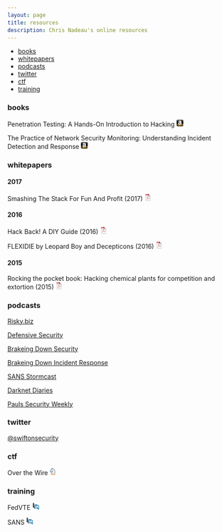```yaml
---
layout: page
title: resources
description: Chris Nadeau's online resources
---
```


<div class="navbar">
    <div class="navbar-inner">
        <ul class="nav">
            <li><a href="#books">books</a></li>
            <li><a href="#whitepapers">whitepapers</a></li>
            <li><a href="#podcasts">podcasts</a></li>
            <li><a href="#twitter">twitter</a></li>
            <li><a href="#ctf">ctf</a></li>
            <li><a href="#training">training</a></li>
        </ul>
    </div>
</div>


### <a name="books"></a>books

Penetration Testing: A Hands-On Introduction to Hacking
[![Amazon](icons16/amazon-icon.png)](https://www.amazon.com/Penetration-Testing-Hands-Introduction-Hacking/dp/1593275641)

The Practice of Network Security Monitoring: Understanding Incident Detection and Response
[![Amazon](icons16/amazon-icon.png)](https://www.amazon.com/Practice-Network-Security-Monitoring-Understanding/dp/1593275099/ref=sr_1_1?ie=UTF8&qid=1483405822&sr=8-1&keywords=The+Practice+of+Network+Security+Monitoring)

### <a name="whitepapers"></a>whitepapers

#### 2017

Smashing The Stack For Fun And Profit (2017)
[![pdf](icons16/pdf-icon.png)]("http://www.cs.umd.edu/class/fall2017/cmsc414/readings/stack-smashing.pdf")

#### 2016

Hack Back! A DIY Guide (2016)
[![pdf](icons16/pdf-icon.png)](assets/pdf/hackback.pdf)

FLEXIDIE by Leopard Boy and Decepticons (2016)
[![pdf](icons16/pdf-icon.png)](assets/pdf/Flexidie.txt)

#### 2015

Rocking the pocket book: Hacking chemical plants for competition and extortion (2015)
[![pdf](icons16/pdf-icon.png)](https://www.blackhat.com/docs/us-15/materials/us-15-Krotofil-Rocking-The-Pocket-Book-Hacking-Chemical-Plant-For-Competition-And-Extortion-wp.pdf)

### <a name="podcasts"></a>podcasts

<a href="https://risky.biz" target="_blank">Risky.biz</a>

<a href="https://defensivesecurity.org/" target="_blank">Defensive Security</a>

<a href="https://www.brakeingsecurity.com/" target="_blank">Brakeing Down Security</a>

<a href="http://www.brakeingdownir.libsyn.com/" target="_blank">Brakeing Down Incident Response</a>

<a href="https://isc.sans.edu/podcast.html" target="_blank">SANS Stormcast</a>

<a href="https://darknetdiaries.com/" target="_blank">Darknet Diaries</a>

<a href="https://securityweekly.com/shows/" target="_blank">Pauls Security Weekly</a>

### <a name="twitter"></a>twitter

<a href="https://twitter.com/swiftonsecurity">@swiftonsecurity</a>

### <a name="ctf"></a>ctf

Over the Wire
[![Springer](icons16/springer-icon.png)](http://link.springer.com/book/10.1007/978-1-4614-1347-9)

### <a name="training"></a>training

FedVTE
[![Abstract](icons16/pubmed-icon.png)](https://www.biostat.wisc.edu/~kbroman/publications/tech214_abstract.html)

SANS
[![Abstract](icons16/pubmed-icon.png)](https://biostats.bepress.com/jhubiostat/paper125)
